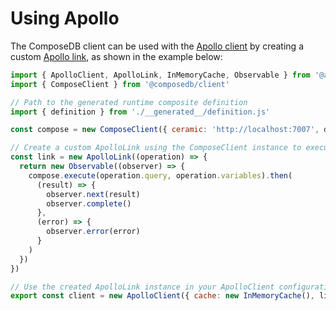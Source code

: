 # Using Apollo

The ComposeDB client can be used with the [Apollo client](https://www.apollographql.com/docs/react/api/core/ApolloClient) by creating a custom [Apollo link](https://www.apollographql.com/docs/react/api/link/introduction), as shown in the example below:

```js
import { ApolloClient, ApolloLink, InMemoryCache, Observable } from '@apollo/client'
import { ComposeClient } from '@composedb/client'

// Path to the generated runtime composite definition
import { definition } from './__generated__/definition.js'

const compose = new ComposeClient({ ceramic: 'http://localhost:7007', definition })

// Create a custom ApolloLink using the ComposeClient instance to execute operations
const link = new ApolloLink((operation) => {
  return new Observable((observer) => {
    compose.execute(operation.query, operation.variables).then(
      (result) => {
        observer.next(result)
        observer.complete()
      },
      (error) => {
        observer.error(error)
      }
    )
  })
})

// Use the created ApolloLink instance in your ApolloClient configuration
export const client = new ApolloClient({ cache: new InMemoryCache(), link })
```
